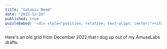 ```yaml
---
title: "Satanic Need"
date: "2022-12-20"
published: true
puzzleEmbed: '<div style="position: relative; text-align: center;"><iframe height="700px" width="100%" allow="web-share; fullscreen" style="border:none; width: 100% !important; position: static;display: block !important; margin: 0 !important;" src="https://puzzleme.amuselabs.com/pmm/crossword?id=1651975d&set=eed0d67368ee157a94d6d6b511de0ab6c27e59da86bbdf3b45451dea057714ec&embed=1" aria-label="Puzzle Me Game"> </iframe><div class="pm-attribution-div" style="font-family: sans-serif; font-size: 12px; color: rgb(102, 102, 102); position: absolute; top: 100%; left: 50%; transform: translate(-50%); padding-top: 5px; width: 100%;"></div></div>'
---
```


Here's an old grid from December 2022 that I dug up out of my AmuseLabs drafts: